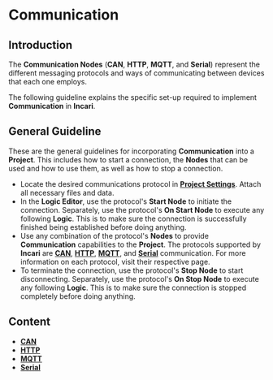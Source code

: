# Communication

## Introduction

The **Communication Nodes** \(**CAN**, **HTTP**, **MQTT**, and **Serial**\) represent the different messaging protocols and ways of communicating between devices that each one employs. 

The following guideline explains the specific set-up required to implement **Communication** in **Incari**.

## General Guideline

These are the general guidelines for incorporating **Communication** into a **Project**. This includes how to start a connection, the **Nodes** that can be used and how to use them, as well as how to stop a connection. 

* Locate the desired communications protocol in [**Project Settings**](../../modules/project-settings.md). Attach all necessary files and data. 
* In the **Logic Editor**, use the protocol's **Start Node** to initiate the connection. Separately, use the protocol's **On Start Node** to execute any following **Logic**. This is to make sure the connection is successfully finished being established before doing anything.
* Use any combination of the protocol's **Nodes** to provide **Communication** capabilities to the **Project**. The protocols supported by **Incari** are [**CAN**](can/README.md), [**HTTP**](http/README.md), [**MQTT**](mqtt/README.md), and [**Serial**](serial/README.md) communication. For more information on each protocol, visit their respective page.
* To terminate the connection, use the protocol's **Stop Node** to start disconnecting. Separately, use the protocol's **On Stop Node** to execute any following **Logic**. This is to make sure the connection is stopped completely before doing anything. 

## Content

* [**CAN**](can/)
* [**HTTP**](http/)
* [**MQTT**](mqtt/)
* [**Serial**](serial/) 

